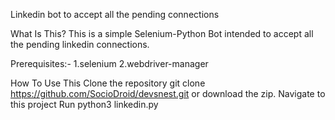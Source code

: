 Linkedin bot to accept all the pending connections


What Is This?
This is a simple Selenium-Python Bot intended to accept all the pending linkedin connections.

Prerequisites:-
1.selenium
2.webdriver-manager

How To Use This
Clone the repository git clone https://github.com/SocioDroid/devsnest.git or download the zip.
Navigate to this project
Run python3 linkedin.py
